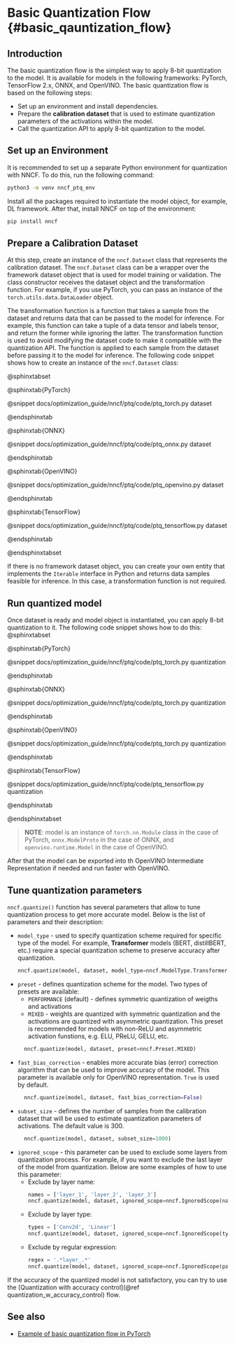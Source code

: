 # Basic Quantization Flow {#basic_qauntization_flow}

## Introduction

The basic quantization flow is the simplest way to apply 8-bit quantization to the model. It is available for models in the following frameworks: PyTorch, TensorFlow 2.x, ONNX, and OpenVINO. The basic quantization flow is based on the following steps:
* Set up an environment and install dependencies.
* Prepare the **calibration dataset** that is used to estimate quantization parameters of the activations within the model.
* Call the quantization API to apply 8-bit quantization to the model.

## Set up an Environment

It is recommended to set up a separate Python environment for quantization with NNCF. To do this, run the following command:
```bash
python3 -m venv nncf_ptq_env
```
Install all the packages required to instantiate the model object, for example, DL framework. After that, install NNCF on top of the environment:
```bash
pip install nncf
```

## Prepare a Calibration Dataset

At this step, create an instance of the `nncf.Dataset` class that represents the calibration dataset. The `nncf.Dataset` class can be a wrapper over the framework dataset object that is used for model training or validation. The class constructor receives the dataset object and the transformation function. For example, if you use PyTorch, you can pass an instance of the `torch.utils.data.DataLoader` object. 

The transformation function is a function that takes a sample from the dataset and returns data that can be passed to the model for inference. For example, this function can take a tuple of a data tensor and labels tensor, and return the former while ignoring the latter. The transformation function is used to avoid modifying the dataset code to make it compatible with the quantization API. The function is applied to each sample from the dataset before passing it to the model for inference. The following code snippet shows how to create an instance of the `nncf.Dataset` class:

@sphinxtabset

@sphinxtab{PyTorch}

@snippet docs/optimization_guide/nncf/ptq/code/ptq_torch.py dataset

@endsphinxtab

@sphinxtab{ONNX}

@snippet docs/optimization_guide/nncf/ptq/code/ptq_onnx.py dataset

@endsphinxtab

@sphinxtab{OpenVINO}

@snippet docs/optimization_guide/nncf/ptq/code/ptq_openvino.py dataset

@endsphinxtab

@sphinxtab{TensorFlow}

@snippet docs/optimization_guide/nncf/ptq/code/ptq_tensorflow.py dataset

@endsphinxtab

@endsphinxtabset

If there is no framework dataset object, you can create your own entity that implements the `Iterable` interface in Python and returns data samples feasible for inference. In this case, a transformation function is not required.


## Run quantized model

Once dataset is ready and model object is instantiated, you can apply 8-bit quantization to it. The following code snippet shows how to do this:
@sphinxtabset

@sphinxtab{PyTorch}

@snippet docs/optimization_guide/nncf/ptq/code/ptq_torch.py quantization

@endsphinxtab

@sphinxtab{ONNX}

@snippet docs/optimization_guide/nncf/ptq/code/ptq_torch.py quantization

@endsphinxtab

@sphinxtab{OpenVINO}

@snippet docs/optimization_guide/nncf/ptq/code/ptq_torch.py quantization

@endsphinxtab

@sphinxtab{TensorFlow}

@snippet docs/optimization_guide/nncf/ptq/code/ptq_tensorflow.py quantization

@endsphinxtab

@endsphinxtabset

> **NOTE**: model is an instance of `torch.nn.Module` class in the case of PyTorch, `onnx.ModelProto` in the case of ONNX, and `openvino.runtime.Model` in the case of OpenVINO.

After that the model can be exported into th OpenVINO Intermediate Representation if needed and run faster with OpenVINO.

## Tune quantization parameters

`nncf.quantize()` function has several parameters that allow to tune quantization process to get more accurate model. Below is the list of parameters and their description:
* `model_type` - used to specify quantization scheme required for specific type of the model. For example, **Transformer** models (BERT, distillBERT, etc.) require a special quantization scheme to preserve accuracy after quantization.
  ```python
  nncf.quantize(model, dataset, model_type=nncf.ModelType.Transformer)
  ```
* `preset` - defines quantization scheme for the model. Two types of presets are available:
  * `PERFORMANCE` (default) - defines symmetric quantization of weigths and activations
  * `MIXED` - weights are quantized with symmetric quantization and the activations are quantized with asymmetric quantization. This preset is recommended for models with non-ReLU and asymmetric activation funstions, e.g. ELU, PReLU, GELU, etc.
  ```python
    nncf.quantize(model, dataset, preset=nncf.Preset.MIXED)
  ```
* `fast_bias_correction` - enables more accurate bias (error) correction algorithm that can be used to improve accuracy of the model. This parameter is available only for OpenVINO representation. `True` is used by default.
  ```python
    nncf.quantize(model, dataset, fast_bias_correction=False)
  ```
* `subset_size` - defines the number of samples from the calibration dataset that will be used to estimate quantization parameters of activations. The default value is 300.
  ```python
    nncf.quantize(model, dataset, subset_size=1000)
  ```
* `ignored_scope` - this parameter can be used to exclude some layers from quantization process. For example, if you want to exclude the last layer of the model from quantization. Below are some examples of how to use this parameter:
  * Exclude by layer name:
    ```python
    names = ['layer_1', 'layer_2', 'layer_3']
    nncf.quantize(model, dataset, ignored_scope=nncf.IgnoredScope(names=names))
    ```
  * Exclude by layer type:
    ```python
    types = ['Conv2d', 'Linear']
    nncf.quantize(model, dataset, ignored_scope=nncf.IgnoredScope(types=types))
    ```
  * Exclude by regular expression:
    ```python
    regex = '.*layer_.*'
    nncf.quantize(model, dataset, ignored_scope=nncf.IgnoredScope(patterns=regex))
    ```

If the accuracy of the quantized model is not satisfactory, you can try to use the [Quantization with accuracy control](@ref quantization_w_accuracy_control) flow.

## See also

* [Example of basic quantization flow in PyTorch](https://github.com/openvinotoolkit/nncf/tree/develop/examples/post_training_quantization/torch/mobilenet_v2)